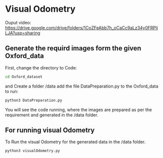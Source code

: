 # Visual Odometry

Ouput video: https://drive.google.com/drive/folders/1CoZFeAbb7h_oCaCc9aLz34y0FRPliLJA?usp=sharing 

## Generate the requird images form the given Oxford_data
First, change the directory to Code:  
```bash
cd Oxford_dataset  
```
and Create a folder /data add the file DataPreparation.py to the Oxford_data to run: 
```bash
python3 DataPreparation.py  
```
You will see the code running, where the images are prepared as per the requirement and generated in the /data folder.  



## For running visual Odometry
To Run the visual Odometry for the generated data in the /data folder. 

```bash
python3 visualOdometry.py  
````


 
